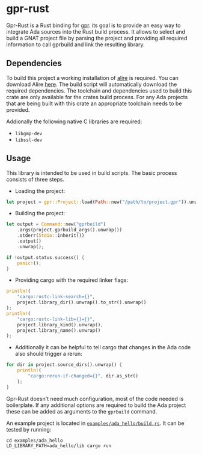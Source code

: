 # gpr-rust

Gpr-Rust is a Rust binding for [gpr](https://github.com/AdaCore/gpr).
its goal is to provide an easy way to integrate Ada sources into the
Rust build process. It allows to select and build a GNAT project file
by parsing the project and providing all required information to call
gprbuild and link the resulting library.

## Dependencies

To build this project a working installation of [alire](https://alire.ada.dev/) is
required. You can download Alire [here](https://alire.ada.dev/). The build script will automatically download the required dependencies.
The toolchain and dependencies used to build this crate are only available for
the crates build process. For any Ada projects that are being built with this
crate an appropriate toolchain needs to be provided.

Addionally the following native C libraries are required:

 - `libgmp-dev`
 - `libssl-dev`

## Usage

This library is intended to be used in build scripts. The basic process
consists of three steps.

- Loading the project:
```rust
let project = gpr::Project::load(Path::new("/path/to/project.gpr")).unwrap();
```
- Building the project:
```rust
let output = Command::new("gprbuild")
    .args(project.gprbuild_args().unwrap())
    .stderr(Stdio::inherit())
    .output()
    .unwrap();

if !output.status.success() {
    panic!();
}
```
- Providing cargo with the required linker flags:
```rust
println!(
    "cargo:rustc-link-search={}",
    project.library_dir().unwrap().to_str().unwrap()
);
println!(
    "cargo:rustc-link-lib={}={}",
    project.library_kind().unwrap(),
    project.library_name().unwrap()
);
```
- Additionally it can be helpful to tell cargo that changes in the Ada code also
should trigger a rerun:
```rust
for dir in project.source_dirs().unwrap() {
    println!(
        "cargo:rerun-if-changed={}", dir.as_str()
    );
}
```

Gpr-Rust doesn't need much configuration, most of the code needed is
boilerplate. If any additional options are required to build the Ada
project these can be added as arguments to the `gprbuild` command.

An example project is located in [`examples/ada_hello/build.rs`](examples/ada_hello/build.rs).
It can be tested by running:
```shell
cd examples/ada_hello
LD_LIBRARY_PATH=ada_hello/lib cargo run
```
